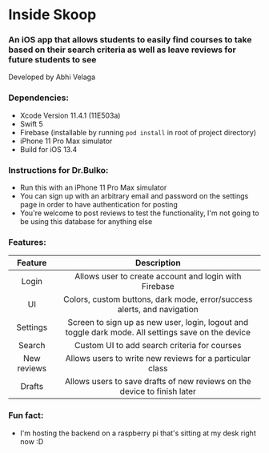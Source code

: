 # Inside Skoop
### An iOS app that allows students to easily find courses to take based on their search criteria as well as leave reviews for future students to see
Developed by Abhi Velaga

### Dependencies:
- Xcode Version 11.4.1 (11E503a)
- Swift 5
- Firebase (installable by running `pod install` in root of project directory)
- iPhone 11 Pro Max simulator
- Build for iOS 13.4

### Instructions for Dr.Bulko:
- Run this with an iPhone 11 Pro Max simulator
- You can sign up with an arbitrary email and password on the settings page in order to have authentication for posting
- You're welcome to post reviews to test the functionality, I'm not going to be using this database for anything else

### Features:
Feature | Description
:---: | :---:
Login | Allows user to create account and login with Firebase
UI | Colors, custom buttons, dark mode, error/success alerts, and navigation 
Settings | Screen to sign up as new user, login, logout and toggle dark mode. All settings save on the device
Search | Custom UI to add search criteria for courses
New reviews | Allows users to write new reviews for a particular class
Drafts | Allows users to save drafts of new reviews on the device to finish later

### Fun fact:
- I'm hosting the backend on a raspberry pi that's sitting at my desk right now :D

